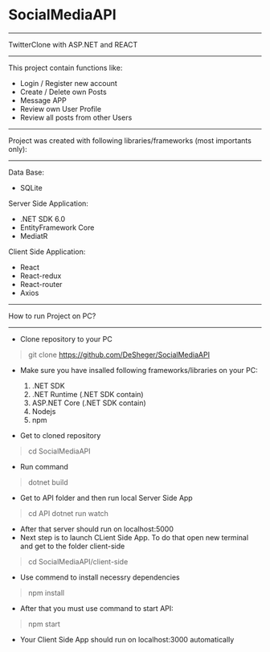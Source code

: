 # SocialMediaAPI
***********************************
TwitterClone with ASP.NET and REACT
***********************************

This project contain functions like:
* Login / Register new account
* Create / Delete own Posts
* Message APP
* Review own User Profile 
* Review all posts from other Users

*******************************************************************************
Project was created with following libraries/frameworks (most importants only):
*******************************************************************************

Data Base:
* SQLite

Server Side Application:
* .NET SDK 6.0
* EntityFramework Core
* MediatR

Client Side Application:
* React
* React-redux
* React-router
* Axios

*************************
How to run Project on PC?
*************************

* Clone repository to your PC

> git clone https://github.com/DeSheger/SocialMediaAPI

* Make sure you have insalled following frameworks/libraries on your PC:

  1.  .NET SDK
  2.  .NET Runtime (.NET SDK contain)
  3.  ASP.NET Core (.NET SDK contain)
  4.  Nodejs
  5.  npm

* Get to cloned repository

> cd SocialMediaAPI

* Run command

> dotnet build

* Get to API folder and then run local Server Side App

> cd API
> dotnet run watch

* After that server should run on localhost:5000
* Next step is to launch CLient Side App. To do that open new terminal and get to the folder client-side

> cd SocialMediaAPI/client-side

* Use commend to install necessry dependencies

> npm install

* After that you must use command to start API:

> npm start

* Your Client Side App should run on localhost:3000 automatically
 
  
